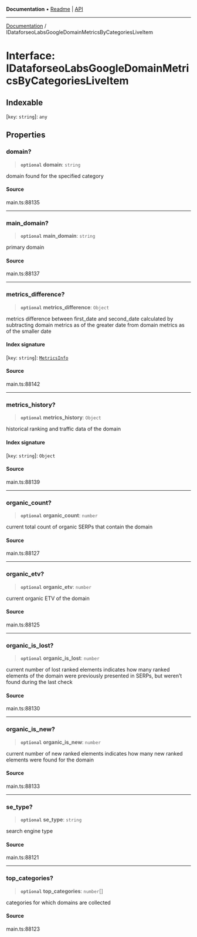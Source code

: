 **Documentation** • [Readme](../README.md) \| [API](../globals.md)

***

[Documentation](../README.md) / IDataforseoLabsGoogleDomainMetricsByCategoriesLiveItem

# Interface: IDataforseoLabsGoogleDomainMetricsByCategoriesLiveItem

## Indexable

 \[`key`: `string`\]: `any`

## Properties

### domain?

> **`optional`** **domain**: `string`

domain found for the specified category

#### Source

main.ts:88135

***

### main\_domain?

> **`optional`** **main\_domain**: `string`

primary domain

#### Source

main.ts:88137

***

### metrics\_difference?

> **`optional`** **metrics\_difference**: `Object`

metrics difference between first_date and second_date
calculated by subtracting domain metrics as of the greater date from domain metrics as of the smaller date

#### Index signature

 \[`key`: `string`\]: [`MetricsInfo`](../classes/MetricsInfo.md)

#### Source

main.ts:88142

***

### metrics\_history?

> **`optional`** **metrics\_history**: `Object`

historical ranking and traffic data of the domain

#### Index signature

 \[`key`: `string`\]: `Object`

#### Source

main.ts:88139

***

### organic\_count?

> **`optional`** **organic\_count**: `number`

current total count of organic SERPs that contain the domain

#### Source

main.ts:88127

***

### organic\_etv?

> **`optional`** **organic\_etv**: `number`

current organic ETV of the domain

#### Source

main.ts:88125

***

### organic\_is\_lost?

> **`optional`** **organic\_is\_lost**: `number`

current number of lost ranked elements
indicates how many ranked elements of the domain were previously presented in SERPs, but weren’t found during the last check

#### Source

main.ts:88130

***

### organic\_is\_new?

> **`optional`** **organic\_is\_new**: `number`

current number of new ranked elements
indicates how many new ranked elements were found for the domain

#### Source

main.ts:88133

***

### se\_type?

> **`optional`** **se\_type**: `string`

search engine type

#### Source

main.ts:88121

***

### top\_categories?

> **`optional`** **top\_categories**: `number`[]

categories for which domains are collected

#### Source

main.ts:88123
